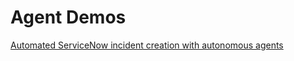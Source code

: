 # Agent Demos


[Automated ServiceNow incident creation with autonomous agents](https://github.com/RiyaMRoy47/HOL-AgenticAIHack)


